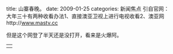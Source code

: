 title: 山寨春晚。
date: 2009-01-25
categories: 新闻焦点
引自官网：  
大年三十有两种收看办法1、直接澳亚卫视上进行电视收看2、澳亚网http://www.mastv.cc  
  
但是这个网登了半天还是没打开，看来是火爆阿。  
  

<table cellspacing="0" cellpadding="0" border="0" width="100%"><tbody><tr><td height="8"></td></tr></tbody></table>
